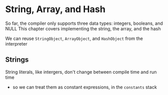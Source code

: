 # String, Array, and Hash

So far, the compiler only supports three data types: integers, booleans, and NULL
This chapter covers implementing the string, the array, and the hash

We can reuse `StringObject`, `ArrayObject`, and `HashObject` from the interpreter

## Strings
String literals, like intergers, don't change between compile time and run time
- so we can treat them as constant expressions, in the `constants` stack